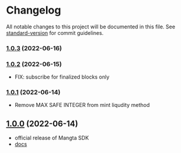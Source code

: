 # Changelog

All notable changes to this project will be documented in this file. See [standard-version](https://github.com/conventional-changelog/standard-version) for commit guidelines.

### [1.0.3](https://github.com/mangata-finance/mangata-SDK/compare/v1.0.2...v1.0.3) (2022-06-16)

### [1.0.2](https://github.com/mangata-finance/mangata-SDK/compare/v1.0.1...v1.0.2) (2022-06-15)

- FIX: subscribe for finalized blocks only

### [1.0.1](https://github.com/mangata-finance/mangata-SDK/compare/v1.0.0...v1.0.1) (2022-06-14)

- Remove MAX SAFE INTEGER from mint liqudity method

## [1.0.0](https://github.com/mangata-finance/mangata-SDK/compare/v0.5.5...v1.0.0) (2022-06-14)

- official release of Mangta SDK
- [docs](https://docs.mangata.finance/sdk/)
